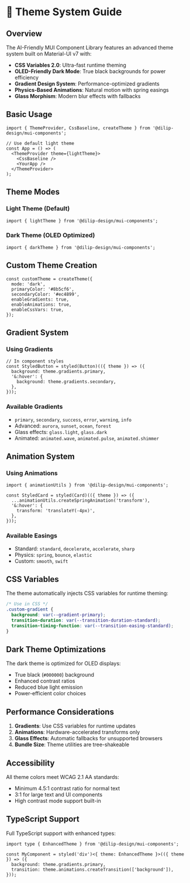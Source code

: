 # 🎨 Theme System Guide

## Overview

The AI-Friendly MUI Component Library features an advanced theme system built on Material-UI v7 with:

- **CSS Variables 2.0**: Ultra-fast runtime theming
- **OLED-Friendly Dark Mode**: True black backgrounds for power efficiency
- **Gradient Design System**: Performance-optimized gradients
- **Physics-Based Animations**: Natural motion with spring easings
- **Glass Morphism**: Modern blur effects with fallbacks

## Basic Usage

```tsx
import { ThemeProvider, CssBaseline, createTheme } from '@dilip-design/mui-components';

// Use default light theme
const App = () => (
  <ThemeProvider theme={lightTheme}>
    <CssBaseline />
    <YourApp />
  </ThemeProvider>
);
```

## Theme Modes

### Light Theme (Default)
```tsx
import { lightTheme } from '@dilip-design/mui-components';
```

### Dark Theme (OLED Optimized)
```tsx
import { darkTheme } from '@dilip-design/mui-components';
```

## Custom Theme Creation

```tsx
const customTheme = createTheme({
  mode: 'dark',
  primaryColor: '#8b5cf6',
  secondaryColor: '#ec4899',
  enableGradients: true,
  enableAnimations: true,
  enableCssVars: true,
});
```

## Gradient System

### Using Gradients
```tsx
// In component styles
const StyledButton = styled(Button)(({ theme }) => ({
  background: theme.gradients.primary,
  '&:hover': {
    background: theme.gradients.secondary,
  },
}));
```

### Available Gradients
- `primary`, `secondary`, `success`, `error`, `warning`, `info`
- Advanced: `aurora`, `sunset`, `ocean`, `forest`
- Glass effects: `glass.light`, `glass.dark`
- Animated: `animated.wave`, `animated.pulse`, `animated.shimmer`

## Animation System

### Using Animations
```tsx
import { animationUtils } from '@dilip-design/mui-components';

const StyledCard = styled(Card)(({ theme }) => ({
  ...animationUtils.createSpringAnimation('transform'),
  '&:hover': {
    transform: 'translateY(-4px)',
  },
}));
```

### Available Easings
- Standard: `standard`, `decelerate`, `accelerate`, `sharp`
- Physics: `spring`, `bounce`, `elastic`
- Custom: `smooth`, `swift`

## CSS Variables

The theme automatically injects CSS variables for runtime theming:

```css
/* Use in CSS */
.custom-gradient {
  background: var(--gradient-primary);
  transition-duration: var(--transition-duration-standard);
  transition-timing-function: var(--transition-easing-standard);
}
```

## Dark Theme Optimizations

The dark theme is optimized for OLED displays:

- True black (`#000000`) background
- Enhanced contrast ratios
- Reduced blue light emission
- Power-efficient color choices

## Performance Considerations

1. **Gradients**: Use CSS variables for runtime updates
2. **Animations**: Hardware-accelerated transforms only
3. **Glass Effects**: Automatic fallbacks for unsupported browsers
4. **Bundle Size**: Theme utilities are tree-shakeable

## Accessibility

All theme colors meet WCAG 2.1 AA standards:
- Minimum 4.5:1 contrast ratio for normal text
- 3:1 for large text and UI components
- High contrast mode support built-in

## TypeScript Support

Full TypeScript support with enhanced types:

```tsx
import type { EnhancedTheme } from '@dilip-design/mui-components';

const MyComponent = styled('div')<{ theme: EnhancedTheme }>(({ theme }) => ({
  background: theme.gradients.primary,
  transition: theme.animations.createTransition(['background']),
}));
```
